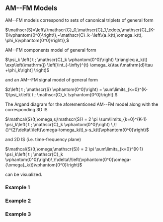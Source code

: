 
## AM--FM Models

AM--FM models correspond to sets of canonical triplets of general form

$\mathscr{S}=\left\{\mathscr{C}_0,\mathscr{C}_1,\cdots,\mathscr{C}_{K-1}\vphantom{0^0}\right\},~\mathscr{C}_k=\left\{a_k(t),\omega_k(t), \phi_k\vphantom{0^0}\right\},$

AM--FM components model of general form

$\psi_k \left( t ; \mathscr{C}_k \vphantom{0^0}\right) \triangleq a_k(t) \exp\left(\mathrm{j} \left[\int_{-\infty}^{t} \omega_k(\tau)\mathrm{d}\tau +\phi_k\right] \right)$

and an AM--FM signal model of general form

$z\left( t ; \mathscr{S} \vphantom{0^0}\right)  = \sum\limits_{k=0}^{K-1}\psi_k\left( t ; \mathscr{C}_k \vphantom{0^0}\right).$

The Argand diagram for the aforementioned AM--FM model along with the corresponding 3D IS

$\mathcal{S}(t,\omega,s;\mathscr{S}) = 2 \pi \sum\limits_{k=0}^{K-1} \psi_k\left( t ; \mathscr{C}_k \vphantom{0^0}\right) \,\!{}^{2}\delta\!\left(\omega-\omega_k(t),s-s_k(t)\vphantom{0^0}\right)$

and 2D IS (i.e. time-frequency plane)

$\mathcal{S}(t,\omega;\mathscr{S})  =  2 \pi \sum\limits_{k=0}^{K-1} \psi_k\left( t ; \mathscr{C}_k \vphantom{0^0}\right)\,\!\delta\!\left(\vphantom{0^0}\omega-{\omega}_k(t)\vphantom{0^0}\right)$

can be visualized.


### Example 1
<ADD EXAMPLE>

### Example 2
<ADD EXAMPLE>

### Example 3
<ADD EXAMPLE>
